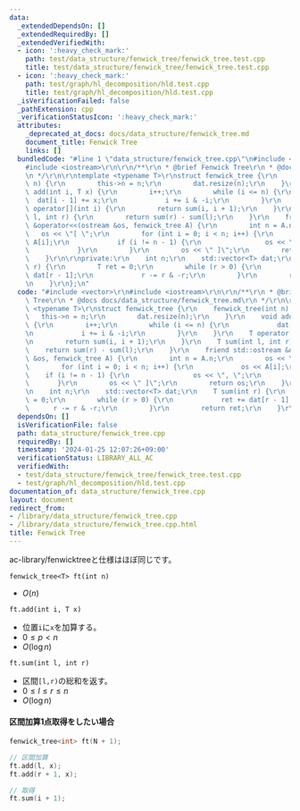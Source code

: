 ```yaml
---
data:
  _extendedDependsOn: []
  _extendedRequiredBy: []
  _extendedVerifiedWith:
  - icon: ':heavy_check_mark:'
    path: test/data_structure/fenwick_tree/fenwick_tree.test.cpp
    title: test/data_structure/fenwick_tree/fenwick_tree.test.cpp
  - icon: ':heavy_check_mark:'
    path: test/graph/hl_decomposition/hld.test.cpp
    title: test/graph/hl_decomposition/hld.test.cpp
  _isVerificationFailed: false
  _pathExtension: cpp
  _verificationStatusIcon: ':heavy_check_mark:'
  attributes:
    _deprecated_at_docs: docs/data_structure/fenwick_tree.md
    document_title: Fenwick Tree
    links: []
  bundledCode: "#line 1 \"data_structure/fenwick_tree.cpp\"\n#include <vector>\r\n\
    #include <iostream>\r\n\r\n/**\r\n * @brief Fenwick Tree\r\n * @docs docs/data_structure/fenwick_tree.md\r\
    \n */\r\n\r\ntemplate <typename T>\r\nstruct fenwick_tree {\r\n    fenwick_tree(int\
    \ n) {\r\n        this->n = n;\r\n        dat.resize(n);\r\n    }\r\n    void\
    \ add(int i, T x) {\r\n        i++;\r\n        while (i <= n) {\r\n          \
    \  dat[i - 1] += x;\r\n            i += i & -i;\r\n        }\r\n    }\r\n    T\
    \ operator[](int i) {\r\n        return sum(i, i + 1);\r\n    }\r\n    T sum(int\
    \ l, int r) {\r\n        return sum(r) - sum(l);\r\n    }\r\n    friend std::ostream\
    \ &operator<<(ostream &os, fenwick_tree A) {\r\n        int n = A.n;\r\n     \
    \   os << \"[ \";\r\n        for (int i = 0; i < n; i++) {\r\n            os <<\
    \ A[i];\r\n            if (i != n - 1) {\r\n                os << \", \";\r\n\
    \            }\r\n        }\r\n        os << \" ]\";\r\n        return os;\r\n\
    \    }\r\n\r\nprivate:\r\n    int n;\r\n    std::vector<T> dat;\r\n    T sum(int\
    \ r) {\r\n        T ret = 0;\r\n        while (r > 0) {\r\n            ret +=\
    \ dat[r - 1];\r\n            r -= r & -r;\r\n        }\r\n        return ret;\r\
    \n    }\r\n};\n"
  code: "#include <vector>\r\n#include <iostream>\r\n\r\n/**\r\n * @brief Fenwick\
    \ Tree\r\n * @docs docs/data_structure/fenwick_tree.md\r\n */\r\n\r\ntemplate\
    \ <typename T>\r\nstruct fenwick_tree {\r\n    fenwick_tree(int n) {\r\n     \
    \   this->n = n;\r\n        dat.resize(n);\r\n    }\r\n    void add(int i, T x)\
    \ {\r\n        i++;\r\n        while (i <= n) {\r\n            dat[i - 1] += x;\r\
    \n            i += i & -i;\r\n        }\r\n    }\r\n    T operator[](int i) {\r\
    \n        return sum(i, i + 1);\r\n    }\r\n    T sum(int l, int r) {\r\n    \
    \    return sum(r) - sum(l);\r\n    }\r\n    friend std::ostream &operator<<(ostream\
    \ &os, fenwick_tree A) {\r\n        int n = A.n;\r\n        os << \"[ \";\r\n\
    \        for (int i = 0; i < n; i++) {\r\n            os << A[i];\r\n        \
    \    if (i != n - 1) {\r\n                os << \", \";\r\n            }\r\n \
    \       }\r\n        os << \" ]\";\r\n        return os;\r\n    }\r\n\r\nprivate:\r\
    \n    int n;\r\n    std::vector<T> dat;\r\n    T sum(int r) {\r\n        T ret\
    \ = 0;\r\n        while (r > 0) {\r\n            ret += dat[r - 1];\r\n      \
    \      r -= r & -r;\r\n        }\r\n        return ret;\r\n    }\r\n};"
  dependsOn: []
  isVerificationFile: false
  path: data_structure/fenwick_tree.cpp
  requiredBy: []
  timestamp: '2024-01-25 12:07:26+09:00'
  verificationStatus: LIBRARY_ALL_AC
  verifiedWith:
  - test/data_structure/fenwick_tree/fenwick_tree.test.cpp
  - test/graph/hl_decomposition/hld.test.cpp
documentation_of: data_structure/fenwick_tree.cpp
layout: document
redirect_from:
- /library/data_structure/fenwick_tree.cpp
- /library/data_structure/fenwick_tree.cpp.html
title: Fenwick Tree
---
```


ac-library/fenwicktreeと仕様はほぼ同じです。

```fenwick_tree<T> ft(int n)```
- $O(n)$


```ft.add(int i, T x)```
- 位置`i`に`x`を加算する。
- $0\le p<n$
- $O(\log{n})$


```ft.sum(int l, int r)```
- 区間`[l,r)`の総和を返す。
- $0\le l \le r\le n$
- $O(\log{n})$

#### 区間加算1点取得をしたい場合
```cpp
fenwick_tree<int> ft(N + 1);

// 区間加算
ft.add(l, x);
ft.add(r + 1, x);

// 取得
ft.sum(i + 1);
```